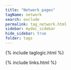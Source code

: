 ```yaml
---
title: "Network pages"
tagName: network
search: exclude
permalink: tag_network.html
sidebar: mydoc_sidebar
hide_sidebar: true
folder: tags
---
```


{% include taglogic.html %}

{% include links.html %}
